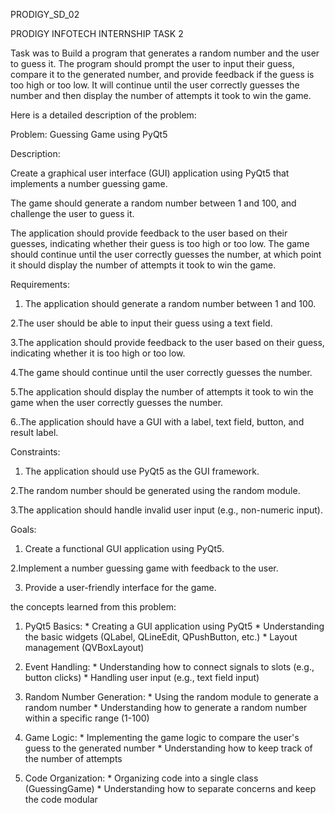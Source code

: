 PRODIGY_SD_02

PRODIGY INFOTECH INTERNSHIP TASK 2

Task was to Build a program that generates a random number and  the user to guess it. The program should prompt the user to input their guess, 
compare it to the generated number, and provide feedback if the guess is too high or too low.
It will continue until the user correctly guesses the number and then display the number of attempts it took to win the game.


Here is a detailed description of the problem:

Problem: Guessing Game using PyQt5

Description:

Create a graphical user interface (GUI) application using PyQt5 
that implements a number guessing game. 

The game should generate a random number between 1 and 100, and 
challenge the user to guess it. 

The application should provide feedback to the user based on their guesses, 
indicating whether their guess is too high or too low. 
The game should continue until the user correctly guesses the number, at which point it should display the number of attempts it took to win the game.

Requirements:

1. The application should generate a random number between 1 and 100.

2.The user should be able to input their guess using a text field.

3.The application should provide feedback to the user based on their guess, indicating whether it is too high or too low.
  
  4.The game should continue until the user correctly guesses the number.
 
  5.The application should display the number of attempts it took to win the game when the user correctly guesses the number.

 6..The application should have a GUI with a label, text field, button, and result label.


Constraints:

   1. The application should use PyQt5 as the GUI framework.
    
  2.The random number should be generated using the random module.
    
   
3.The application should handle invalid user input (e.g., non-numeric input).

Goals:

   1.  Create a functional GUI application using PyQt5.
      

 2.Implement a number guessing game with feedback to the user.

    
   3. Provide a user-friendly interface for the game.

the concepts learned from this problem:

1. PyQt5 Basics: * Creating a GUI application using PyQt5 * Understanding the basic widgets (QLabel, QLineEdit, QPushButton, etc.) * Layout management (QVBoxLayout)

2. Event Handling: * Understanding how to connect signals to slots (e.g., button clicks) * Handling user input (e.g., text field input)

3. Random Number Generation: * Using the random module to generate a random number * Understanding how to generate a random number within a specific range (1-100)

4.  Game Logic: * Implementing the game logic to compare the user's guess to the generated number * Understanding how to keep track of the number of attempts

5. Code Organization: * Organizing code into a single class (GuessingGame) * Understanding how to separate concerns and keep the code modular










